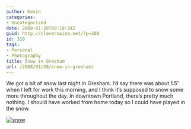 ```yaml
---
author: Kevin
categories:
- Uncategorized
date: 2008-01-28T09:18:34Z
guid: http://cleverswine.net/?p=309
id: 310
tags:
- Personal
- Photography
title: Snow in Gresham
url: /2008/01/28/snow-in-gresham/
---
```


We got a bit of snow last night in Gresham. I&#8217;d say there was about 1.5&#8243; when I left for work this morning, and I think it&#8217;s supposed to snow some more throughout the day. In downtown Portland, there&#8217;s pretty much nothing. I should have worked from home today so I could have played in the snow.

[<img src="https://i2.wp.com/farm3.static.flickr.com/2260/2225726509_6cccd76da6_m_d.jpg?w=840" alt="snow" data-recalc-dims="1" />](http://www.flickr.com/photos/cleverswine/2225726509/)